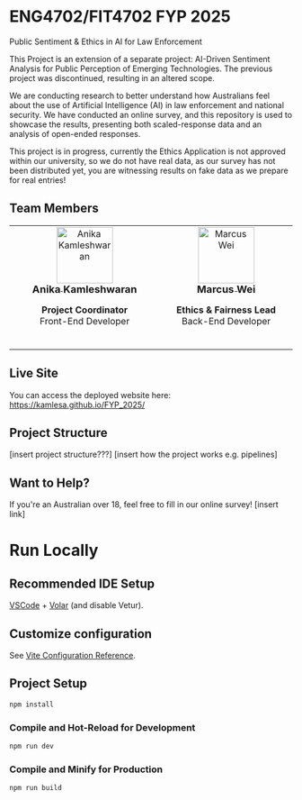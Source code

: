 # ENG4702/FIT4702 FYP 2025

Public Sentiment & Ethics in AI for Law Enforcement

This Project is an extension of a separate project: AI-Driven Sentiment Analysis for Public Perception of Emerging Technologies. The previous project was discontinued, resulting in an altered scope.

We are conducting research to better understand how Australians feel about the use of Artificial Intelligence (AI) in law enforcement and national security. We have conducted an online survey, and this repository is used to showcase the results, presenting both scaled-response data and an analysis of open-ended responses.

This project is in progress, currently the Ethics Application is not approved within our university, so we do not have real data, as our survey has not been distributed yet, you are witnessing results on fake data as we prepare for real entries!

## Team Members

<table>
  <tbody>
    <tr>
      <td align="center" valign="top" width="14.28%">
        <a href="https://github.com/kamlesa">
        <img src="https://avatars.githubusercontent.com/u/117716223?v=4" width="100px;" alt="Anika Kamleshwaran"/><br />
        <sub><b style="font-size:18px;">Anika Kamleshwaran</b></sub></a><p><strong>Project Coordinator</strong><br>Front-End Developer</p>
<br />
      </td>
    <td align="center" valign="top" width="14.28%">
        <a href="https://github.com/mwei0018">
        <img src="https://avatars.githubusercontent.com/u/163804023?v=4" width="100px;" alt="Marcus Wei"/><br />
        <sub><b style="font-size:18px;">Marcus Wei</b></sub></a><p><strong>Ethics & Fairness Lead</strong><br>Back-End Developer</p>

<br />
      </td>
    </tr>

  </tbody>

</table>

## Live Site

You can access the deployed website here: https://kamlesa.github.io/FYP_2025/

## Project Structure

[insert project structure???]
[insert how the project works e.g. pipelines]

## Want to Help?

If you're an Australian over 18, feel free to fill in our online survey!
[insert link]

# Run Locally

## Recommended IDE Setup

[VSCode](https://code.visualstudio.com/) + [Volar](https://marketplace.visualstudio.com/items?itemName=Vue.volar) (and disable Vetur).

## Customize configuration

See [Vite Configuration Reference](https://vite.dev/config/).

## Project Setup

```sh
npm install
```

### Compile and Hot-Reload for Development

```sh
npm run dev
```

### Compile and Minify for Production

```sh
npm run build
```
